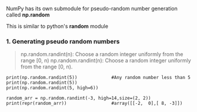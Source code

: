 
NumPy has its own submodule for pseudo-random number generation called **np.random**

This is similar to python's **random** module

### 1. Generating pseudo random numbers
> np.random.randint(n): Choose a random integer uniformly from the range [0, n)
> np.random.randint(n): Choose a random integer uniformly from the range [0, n).

```
print(np.random.randint(5))             #Any random number less than 5
print(np.random.randint(5))           
print(np.random.randint(5, high=6))     

random_arr = np.random.randint(-3, high=14,size=(2, 2))
print(repr(random_arr))                 #array([[-2,  0],[ 8, -3]])
```
